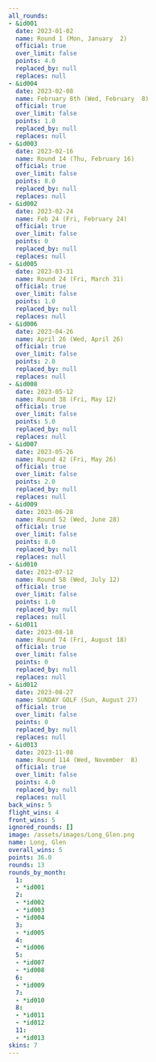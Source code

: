 ```yaml
---
all_rounds:
- &id001
  date: 2023-01-02
  name: Round 1 (Mon, January  2)
  official: true
  over_limit: false
  points: 4.0
  replaced_by: null
  replaces: null
- &id004
  date: 2023-02-08
  name: February 8th (Wed, February  8)
  official: true
  over_limit: false
  points: 1.0
  replaced_by: null
  replaces: null
- &id003
  date: 2023-02-16
  name: Round 14 (Thu, February 16)
  official: true
  over_limit: false
  points: 8.0
  replaced_by: null
  replaces: null
- &id002
  date: 2023-02-24
  name: Feb 24 (Fri, February 24)
  official: true
  over_limit: false
  points: 0
  replaced_by: null
  replaces: null
- &id005
  date: 2023-03-31
  name: Round 24 (Fri, March 31)
  official: true
  over_limit: false
  points: 1.0
  replaced_by: null
  replaces: null
- &id006
  date: 2023-04-26
  name: April 26 (Wed, April 26)
  official: true
  over_limit: false
  points: 2.0
  replaced_by: null
  replaces: null
- &id008
  date: 2023-05-12
  name: Round 38 (Fri, May 12)
  official: true
  over_limit: false
  points: 5.0
  replaced_by: null
  replaces: null
- &id007
  date: 2023-05-26
  name: Round 42 (Fri, May 26)
  official: true
  over_limit: false
  points: 2.0
  replaced_by: null
  replaces: null
- &id009
  date: 2023-06-28
  name: Round 52 (Wed, June 28)
  official: true
  over_limit: false
  points: 8.0
  replaced_by: null
  replaces: null
- &id010
  date: 2023-07-12
  name: Round 58 (Wed, July 12)
  official: true
  over_limit: false
  points: 1.0
  replaced_by: null
  replaces: null
- &id011
  date: 2023-08-18
  name: Round 74 (Fri, August 18)
  official: true
  over_limit: false
  points: 0
  replaced_by: null
  replaces: null
- &id012
  date: 2023-08-27
  name: SUNDAY GOLF (Sun, August 27)
  official: true
  over_limit: false
  points: 0
  replaced_by: null
  replaces: null
- &id013
  date: 2023-11-08
  name: Round 114 (Wed, November  8)
  official: true
  over_limit: false
  points: 4.0
  replaced_by: null
  replaces: null
back_wins: 5
flight_wins: 4
front_wins: 5
ignored_rounds: []
image: /assets/images/Long_Glen.png
name: Long, Glen
overall_wins: 5
points: 36.0
rounds: 13
rounds_by_month:
  1:
  - *id001
  2:
  - *id002
  - *id003
  - *id004
  3:
  - *id005
  4:
  - *id006
  5:
  - *id007
  - *id008
  6:
  - *id009
  7:
  - *id010
  8:
  - *id011
  - *id012
  11:
  - *id013
skins: 7
---
```

